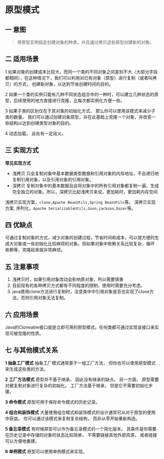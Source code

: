 # 原型模式

## 一 意图

> 用原型实例指定创建对象的种类，并且通过拷贝这些原型创建新的对象。

## 二 适用场景

1 如果对象的创建成本比较大，而同一个类的不同对象之间差别不大（大部分字段都相同），在这种情况下，我们可以利用对已有对象（原型）进行复制（或者叫拷贝）的方式，
  创建新对象，以达到节省创建时间的目的。

2 如果一个类的实例只能有几种不同状态组合中的一种时，可以建立几种状态的原型，后续使用的地方直接进行克隆，比每次都实例化方便一些。

3 如果子类的区别仅在于其对象的初始化方式， 那么你可以使用该模式来减少子类的数量。 我们可以通过创建对象原型，并在此基础上克隆一个对象，并改变一
  些结构以达到创建类型对象的目的。

4 动态加载。 此处有一定歧义。

## 三 实现方式

**常见实现方式**

* 浅拷贝 只会复制对象中基本数据类型数据和引用对象的内存地址，不会递归地复制引用对象，以及引用对象的引用对象。
* 深拷贝 复制对象中的基本数据且会将对象中的所有引用对象都复制一遍，生成完全独立的对象。所以，深拷贝比起浅拷贝来说，更加耗时，更加耗内存空间

浅拷贝实现方案，`clone,Apache BeanUtils,Spring BeanUtils`等。
深拷贝实现方案, 序列化，`Apache SerializableUtils,Gson,jackson,Dozer`等。

## 四 优缺点

可通过复制对象的方式，减少对象的创建过程，节省时间和成本，可以很方便的生成大对象或一些初始化比较麻烦的对象。但如果对象中依赖关系比较复杂，循环
依赖等，克隆起来就非常麻烦。

## 五 注意事项

1. 浅拷贝时，如果引用对象改动会影响原对象，所以需要慎重
2. 目前现有的各种拷贝方式都有不同程度的限制，使用时需要充分考虑。
3. java使用clone方法进行复制时，注意类中中引用对象是否也实现了clone方法，否则引用对象无法复制。

## 六 应用场景

Java的Cloneable接口就是立即可用的原型模式。任何类都可通过实现该接口来实现可被克隆的性质。

## 七 与其他模式关系

**1 抽象工厂模式**
抽象工厂模式通常基于一组工厂方法， 但你也可以使用原型模式来生成这些类的方法。

**2 工厂方法模式**
原型并不基于继承， 因此没有继承的缺点。 另一方面， 原型需要对被复制对象进行复杂的初始化。 工厂方法基于继承， 但是它不需要初始化步骤。

**3 命令模式**
原型可用于保存命令模式的历史记录。

**4 组合和装饰模式**
大量使用组合模式和装饰模式的设计通常可从对于原型的使用中获益。 你可以通过该模式来复制复杂结构， 而非从零开始重新构造。

**5 备忘录模式**
有时候原型可以作为备忘录模式的一个简化版本， 其条件是你需要在历史记录中存储的对象的状态比较简单， 不需要链接其他外部资源， 或者链接可以方便地重建。

**6 单例模式**
原型可以使用单例模式来实现。